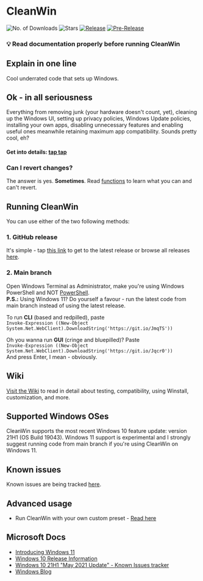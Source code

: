 # CleanWin

![No. of Downloads](https://img.shields.io/github/downloads/pratyakshm/CleanWin/total?color=darkgreen&style=flat-square)
![Stars](https://img.shields.io/github/stars/pratyakshm/CleanWin?style=flat-square)
[![Release](https://img.shields.io/github/v/release/pratyakshm/cleanwin?style=flat-square)](https://github.com/pratyakshm/CleanWin/releases/latest)
[![Pre-Release](https://img.shields.io/github/v/release/pratyakshm/CleanWin?include_prereleases&label=pre-release&logo=vNext&style=flat-square)](https://github.com/pratyakshm/CleanWin/releases/tag/vNext)
&nbsp;  

### 💡 Read documentation properly before running CleanWin


## Explain in one line 
Cool underrated code that sets up Windows.


## Ok - in all seriousness
Everything from removing junk (your hardware doesn't count, yet), cleaning up the Windows UI, setting up privacy policies, Windows Update policies, installing your own apps, disabling unnecessary features and enabling useful ones meanwhile retaining maximum app compatibility. Sounds pretty cool, eh?

#### Get into details: [tap tap](https://github.com/pratyakshm/CleanWin/wiki/Detailed-list-of-tasks-CleanWin-performs)

### Can I revert changes? 
The answer is yes. **Sometimes**. Read [functions](https://github.com/pratyakshm/CleanWin/blob/main/CW-CLI.ps1#L6-L127) to learn what you can and can't revert. 

## Running CleanWin
You can use either of the two following methods:
### 1. GitHub release
   It's simple - tap [this link](https://github.com/pratyakshm/CleanWin/releases/latest) to get to the latest release or browse all releases [here](https://github.com/pratyakshm/CleanWin/releases).
### 2. Main branch
Open Windows Terminal as Administrator, make you're using Windows PowerShell and NOT [PowerShell](https://github.com/powershell/powershell).  
**P.S.:** Using Windows 11? Do yourself a favour - run the latest code from main branch instead of using the latest release.  

To run **CLI** (based and redpilled), paste  
`Invoke-Expression ((New-Object System.Net.WebClient).DownloadString('https://git.io/JmqTS'))`   

Oh you wanna run **GUI** (cringe and bluepilled)? Paste    
`Invoke-Expression ((New-Object System.Net.WebClient).DownloadString('https://git.io/Jqcr0'))`   
And press Enter, I mean - obviously.   

## Wiki
[Visit the Wiki](https://github.com/pratyakshm/CleanWin/wiki) to read in detail about testing, compatibility, using Winstall, customization, and more.


## Supported Windows OSes
CleanWin supports the most recent Windows 10 feature update: version 21H1 (OS Build 19043). Windows 11 support is experimental and I strongly suggest running code from main branch if you're using CleanWin on Windows 11.


## Known issues
Known issues are being tracked [here](https://github.com/pratyakshm/CleanWin/issues/16).  


## Advanced usage
  - Run CleanWin with your own custom preset - [Read here](https://github.com/pratyakshm/CleanWin/wiki/Using-a-custom-preset)


## Microsoft Docs
- [Introducing Windows 11](https://blogs.windows.com/windowsexperience/2021/06/24/introducing-windows-11/)
- [Windows 10 Release Information](https://docs.microsoft.com/en-us/windows/release-information/)
- [Windows 10 21H1 "May 2021 Update" - Known Issues tracker](https://docs.microsoft.com/en-us/windows/release-information/status-windows-10-21h1)
- [Windows Blog](https://blogs.windows.com/)
